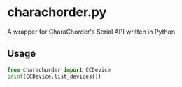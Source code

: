 # charachorder.py

A wrapper for CharaChorder's Serial API written in Python

## Usage

```py
from charachorder import CCDevice
print(CCDevice.list_devices())
```
